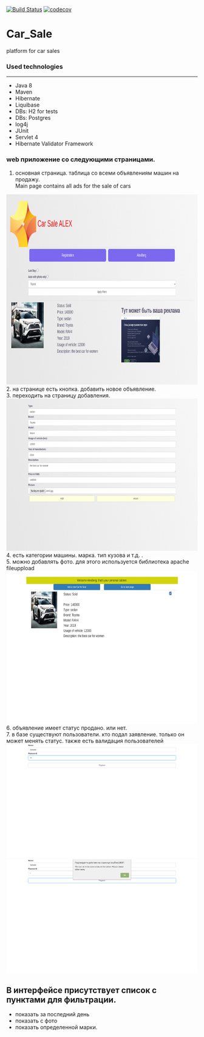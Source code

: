 [![Build Status](https://travis-ci.org/Sekator778/Car_Sale.svg?branch=master)](https://travis-ci.org/Sekator778/Car_Sale)
[![codecov](https://codecov.io/gh/Sekator778/Car_Sale/branch/master/graph/badge.svg)](https://codecov.io/gh/Sekator778/Car_Sale)
# Car_Sale <tr>
  platform for car sales
### Used technologies
<hr>
<ul>
<li>Java 8</li>
<li>Maven</li>
<li>Hibernate</li>
<li>Liquibase</li>
<li>DBs: H2  for tests</li>
<li>DBs: Postgres  </li>
<li>log4j</li>
<li>JUnit</li>
<li>Servlet 4</li>
<li>Hibernate Validator Framework</li>
</ul>

### web приложение со следующими страницами.
1. основная страница. таблица со всеми объявлениям машин на продажу.<br>
Main page contains all ads for the sale of cars
<img src="https://github.com/Sekator778/Car_Sale/blob/master/src/main/resources/img/main.png" alt="main page with apply filter" width="900px" height="500px">
2. на странице есть кнопка. добавить новое объявление.<br>
3. переходить на страницу добавления.
<img src="https://github.com/Sekator778/Car_Sale/blob/master/src/main/resources/img/addform.png" alt="add car for sale" width="900px" height="400px">
4. есть категории машины. марка. тип кузова и т.д. .<br>
5. можно добавлять фото. для этого используется библиотека apache fileuppload
<img src="https://github.com/Sekator778/Car_Sale/blob/master/src/main/resources/img/cabinet.png" alt="user cabinet" width="900px" height="400px">
6. объявление имеет статус продано. или нет.<br>
7. в базе существуют пользователи. кто подал заявление. только он может менять статус.
также есть валидация пользователей
<img src="https://github.com/Sekator778/Car_Sale/blob/master/src/main/resources/img/check.png" alt="Check in" width="900px" height="300px">
<br>
<img src="https://github.com/Sekator778/Car_Sale/blob/master/src/main/resources/img/name.png" alt="Name exists into DB" width="900px" height="300px">



## В интерфейсе присутствует список с пунктами для фильтрации.
- показать за последний день
- показать с фото
- показать определенной марки.










